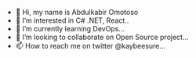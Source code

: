 - 👋 Hi, my name is  Abdulkabir Omotoso
- 👀 I’m interested in C# .NET, React..
- 🌱 I’m currently learning DevOps...
- 💞️ I’m looking to collaborate on Open Source project...
- 📫 How to reach me on twitter @kaybeesure...

<!---
port2gold/port2gold is a ✨ special ✨ repository because its `README.md` (this file) appears on your GitHub profile.
You can click the Preview link to take a look at your changes.
--->
